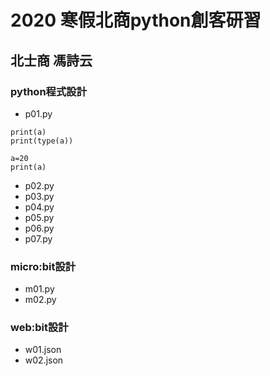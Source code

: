 # 2020 寒假北商python創客研習 
## 北士商 馮詩云

### python程式設計 
- p01.py
```a=10
print(a)
print(type(a))

a=20
print(a)
```
- p02.py
- p03.py
- p04.py
- p05.py
- p06.py
- p07.py
### micro:bit設計
- m01.py
- m02.py
### web:bit設計
- w01.json
- w02.json
